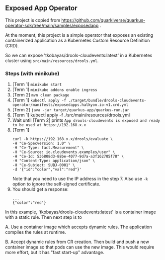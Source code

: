 ## Exposed App Operator

This project is copied from https://github.com/quarkiverse/quarkus-operator-sdk/tree/main/samples/exposedapp .

At the moment, this project is a simple operator that exposes an existing containerized application as a Kubernetes Custom Resource Definition (CRD).

So we can expose 'tkobayas/drools-cloudevents:latest' in a Kubernetes cluster using `src/main/resources/drools.yml`.

### Steps (with minikube)

1. [Term 1] `minikube start`
2. [Term 1] `minikube addons enable ingress`
3. [Term 2] `mvn clean package`
4. [Term 1] `kubectl apply -f ./target/bundle/drools-cloudevents-operator/manifests/exposedapps.halkyon.io-v1.crd.yml`
5. [Term 2] `java -jar target/quarkus-app/quarkus-run.jar`
6. [Term 1] kubectl apply -f ./src/main/resources/drools.yml
7. Wait until [Term 2] prints `App drools-cloudevents is exposed and ready to be used at https://192.168.x.x`
8. [Term 1] 
   ```
   curl -k https://192.168.x.x/drools/evaluate \
   -H "Ce-Specversion: 1.0" \
   -H "Ce-Type: fact.Measurement" \
   -H "Ce-Source: io.cloudevents.examples/user" \
   -H "Ce-Id: 536808d3-88be-4077-9d7a-a3f162705f78" \
   -H "Content-Type: application/json" \
   -H "Ce-Subject: SUBJ-0001" \
   -d '{"id":"color","val":"red"}'
   ```
   Note that you need to use the IP address in the step 7. Also use `-k` option to ignore the self-signed certificate.
9. You should get a response:
   ```
   ...
   {"color":"red"}
   ```
   
In this example, 'tkobayas/drools-cloudevents:latest' is a container image with a static rule. Then next step is to

A. Use a container image which accepts dynamic rules. The application compiles the rules at runtime.

B. Accept dynamic rules from CR creation. Then build and push a new container image so that pods can use the new image. This would require more effort, but it has "fast start-up" advantage.
